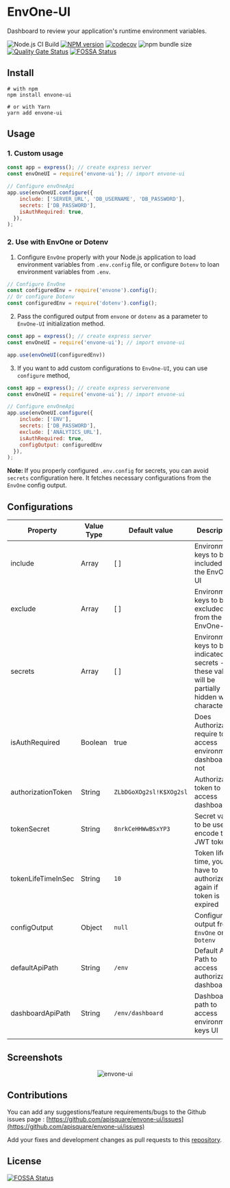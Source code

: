 # EnvOne-UI

Dashboard to review your application's runtime environment variables.

![Node.js CI Build](https://github.com/apisquare/envone-ui/workflows/Node.js%20CI%20Build/badge.svg)
[![NPM version](https://img.shields.io/npm/v/envone-ui.svg)](https://www.npmjs.com/package/envone-ui)
[![codecov](https://codecov.io/gh/apisquare/envone-ui/branch/master/graph/badge.svg)](https://codecov.io/gh/apisquare/envone-ui)
![npm bundle size](https://img.shields.io/bundlephobia/minzip/envone-ui)
[![Quality Gate Status](https://sonarcloud.io/api/project_badges/measure?project=apisquare_envone-ui&metric=alert_status)](https://sonarcloud.io/dashboard?id=apisquare_envone-ui)
[![FOSSA Status](https://app.fossa.com/api/projects/git%2Bgithub.com%2Fapisquare%2Fenvone-ui.svg?type=shield)](https://app.fossa.com/projects/git%2Bgithub.com%2Fapisquare%2Fenvone-ui?ref=badge_shield)

## Install

```shell
# with npm
npm install envone-ui

# or with Yarn
yarn add envone-ui
```

## Usage

### 1. Custom usage

```javascript
const app = express(); // create express server
const envOneUI = require('envone-ui'); // import envone-ui

// Configure envOneApi
app.use(envOneUI.configure({
    include: ['SERVER_URL', 'DB_USERNAME', 'DB_PASSWORD'],
    secrets: ['DB_PASSWORD'],
    isAuthRequired: true,
  }),
);
```

### 2. Use with EnvOne or Dotenv

  1. Configure `EnvOne` properly with your Node.js application to load environment variables from `.env.config` file, or configure `Dotenv` to loan environment variables from `.env`.
  ```js
  // Configure EnvOne
  const configuredEnv = require('envone').config();
  // Or configure Dotenv
  const configuredEnv = require('dotenv').config();
  ```

  2. Pass the configured output from `envone` or `dotenv` as a parameter to `EnvOne-UI` initialization method.
  ```javascript
  const app = express(); // create express server
  const envOneUI = require('envone-ui'); // import envone-ui

  app.use(envOneUI(configuredEnv))
  ```

  3. If you want to add custom configurations to `EnvOne-UI`, you can use `configure` method,
  ```javascript
  const app = express(); // create express serverenvone
  const envOneUI = require('envone-ui'); // import envone-ui

  // Configure envOneApi
  app.use(envOneUI.configure({
      include: ['ENV'],
      secrets: ['DB_PASSWORD'],
      exclude: ['ANALYTICS_URL'],
      isAuthRequired: true,
      configOutput: configuredEnv
    }),
  );
  ```
  <b>Note: </b> If you properly configured `.env.config` for secrets, you can avoid `secrets` configuration here. It fetches necessary configurations from the `EnvOne` config output.

## Configurations

  | Property | Value Type | Default value | Description |
  | -------  | ------------- | ------- | ----------- |
  | include | Array | [ ] | Environment keys to be included in the EnvOne-UI |
  | exclude | Array | [ ] | Environment keys to be excluded from the EnvOne-UI |
  | secrets | Array | [ ] | Environment keys to be indicated as secrets - these values will be partially hidden with `*` character |
  | isAuthRequired | Boolean | true | Does Authorization require to access environment dashboard or not |
  | authorizationToken | String | `ZLbDGoXOg2sl!K$XOg2sl` | Authorization token to access dashboard |
  | tokenSecret | String | `8nrkCeHHWwBSxYP3` | Secret value to be used to encode the JWT token |
  | tokenLifeTimeInSec | String | `10` | Token life time, you have to authorize again if token is expired |
  | configOutput | Object | `null` | Configured output from `EnvOne` or `Dotenv` |
  | defaultApiPath | String | `/env` | Default API Path to access authorization dashboard |
  | dashboardApiPath | String | `/env/dashboard` | Dashboard path to access environment keys UI | 
  | | |
    

## Screenshots

<p align="center">
<img src="https://raw.githubusercontent.com/apisquare/envone-ui/master/docs/envone-ui-flow.gif" alt="envone-ui" align="center" />
</p>

## Contributions

You can add any suggestions/feature requirements/bugs to the Github issues page : [https://github.com/apisquare/envone-ui/issues](https://github.com/apisquare/envone-ui/issues)

Add your fixes and development changes as pull requests to this [repository](https://github.com/apisquare/envone-ui/pulls).

## License
[![FOSSA Status](https://app.fossa.com/api/projects/git%2Bgithub.com%2Fapisquare%2Fenvone-api.svg?type=large)](https://app.fossa.com/projects/git%2Bgithub.com%2Fapisquare%2Fenvone-api?ref=badge_large)
